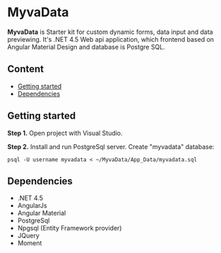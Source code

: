 # MyvaData
**MyvaData** is Starter kit for custom dynamic forms, data input and data previewing. It's .NET 4.5 Web api application, which frontend based on Angular Material Design and database is Postgre SQL.
## Content

* [Getting started](#getting-started)
* [Dependencies](#dependencies)

## Getting started

**Step 1.** Open project with Visual Studio.

**Step 2.** Install and run PostgreSql server. Create "myvadata" database:

```
psql -U username myvadata < ~/MyvaData/App_Data/myvadata.sql
```

## Dependencies

* .NET 4.5
* AngularJs
* Angular Material
* PostgreSql
* Npgsql (Entity Framework provider)
* JQuery
* Moment

